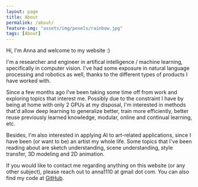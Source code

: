 ```yaml
---
layout: page
title: About
permalink: /about/
feature-img: "assets/img/pexels/rainbow.jpg"
tags: [About]
---
```


Hi, I'm Anna and welcome to my website :)

I'm a researcher and engineer in artifical intelligence / machine learning, specifically in computer vision. I've had some exposure in natural language processing and robotics as well, thanks to the different types of products I have worked with.

Since a few months ago I've been taking some time off from work and exploring topics that interest me. Possibly due to the constraint I have by being at home with only 2 GPUs at my disposal, I'm interested in methods that'd allow deep learning to generalize better, train more efficiently, better reuse previously learned knowledge, modular, online and continual learning, etc.

Besides, I'm also interested in applying AI to art-related applications, since I have been (or want to be) an artist my whole life. Some topics that I've been reading about are sketch understanding, scene understanding, style transfer, 3D modeling and 2D animation.

If you would like to contact me regarding anything on this website (or any other subject), please reach out to anna1110 at gmail dot com. You can also find my code at [GitHub](https://github.com/annachen).
